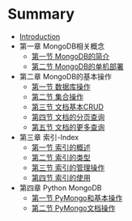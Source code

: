 # Summary

* [Introduction](README.md)
* 第一章 MongoDB相关概念
  * [第一节 MongoDB的简介](01/1.md)
  * [第二节 MongoDB的单机部署](01/2.md)
* 第二章 MongoDB的基本操作
  * [第一节 数据库操作](02/1.md)
  * [第二节 集合操作](02/2.md)
  * [第三节 文档基本CRUD](02/3.md)
  * [第四节 文档的分页查询](02/4.md)
  * [第五节 文档的更多查询](02/5.md)
* 第三章 索引-Index
  * [第一节 索引的概述](03/1.md)
  * [第二节 索引的类型](03/2.md)
  * [第三节 索引的管理操作](03/3.md)
  * [第四节 索引的使用](03/4.md)
* 第四章 Python MongoDB
  * [第一节 PyMongo和基本操作](04/1.md)
  * [第二节 PyMongo文档操作](04/2.md)

